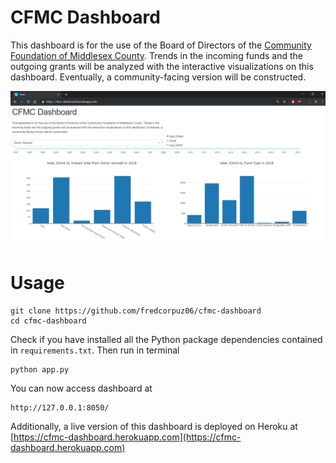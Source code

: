 # CFMC Dashboard
This dashboard is for the use of the Board of Directors of the [Community Foundation of Middlesex County](https://middlesexcountycf.org). Trends in the incoming funds and the outgoing grants will be analyzed with the interactive visualizations on this dashboard. Eventually, a community-facing version will be constructed. 

![dashboard-screenshot](./img/dashboard_v1.png)


# Usage

```
git clone https://github.com/fredcorpuz06/cfmc-dashboard
cd cfmc-dashboard
```
Check if you have installed all the Python package dependencies contained in `requirements.txt`. Then run in terminal
```
python app.py
```
You can now access dashboard at 
```
http://127.0.0.1:8050/
```

Additionally, a live version of this dashboard is deployed on Heroku at [https://cfmc-dashboard.herokuapp.com](https://cfmc-dashboard.herokuapp.com)



